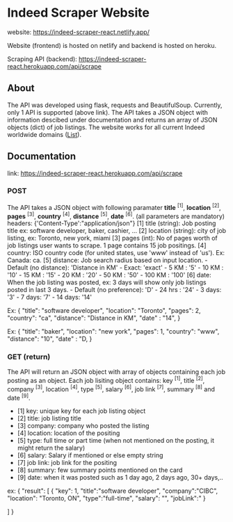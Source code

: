 # Indeed Scraper Website

website: https://indeed-scraper-react.netlify.app/
 
Website (frontend) is hosted on netlify and backend is hosted on heroku.

Scraping API (backend): https://indeed-scraper-react.herokuapp.com/api/scrape

## About
The API was developed using flask, requests and BeautifulSoup. Currently, only 1 API is supported (above link). The API takes a JSON object with information descibed under documentation and returns an array of JSON objects (dict) of job listings. The website works for all current Indeed worldwide domains ([List](https://www.indeed.com/worldwide)). 

## Documentation
link: https://indeed-scraper-react.herokuapp.com/api/scrape

### POST
The API takes a JSON object with following paramater **title**  <sup>[1]</sup>, **location**  <sup>[2]</sup>, **pages**  <sup>[3]</sup>, **country**  <sup>[4]</sup>, **distance**  <sup>[5]</sup>, **date**  <sup>[6]</sup>. (all parameters are mandatory)
\
headers: {'Content-Type':"application/json"}
[1] title (string): Job posting title ex: software developer, baker, cashier, ...
[2] location (string): city of job listing, ex: Toronto, new york, miami
[3] pages (int): No of pages worth of job listings user wants to scrape. 1 page contains 15 job positings.
[4] country: ISO country code (for united states, use 'www' instead of 'us').  Ex: Canada: ca.
[5] distance:  Job search radius based on input location.
	 - Default (no distance): 'Distance in KM'
	 - Exact: 'exact'
	 - 5 KM : '5'
	 - 10 KM : '10'
	 - 15 KM : '15'
	 - 20 KM : '20'
	 - 50 KM : '50'
	 - 100 KM : '100'
[6] date: When the job listing was posted, ex: 3 days will show only job listings posted in last 3 days.
	 - Default (no preference): 'D'
	 - 24 hrs : '24'
	 - 3 days: '3'
	 - 7 days: '7'
	 - 14 days: '14'

Ex:
{
	"title":  "software developer",
	"location":  "Toronto",
	"pages":  2,
	"country":  "ca",
	"distance": "Distance in KM",
	"date" : "14",
}

Ex:
{
	"title":  "baker",
	"location":  "new york",
	"pages":  1,
	"country":  "www",
	"distance": "10",
	"date" : "D,
}

### GET (return)
The API will return an JSON object with array of objects containing each job posting as an object. 
Each job lisiting object contains: key <sup>[1]</sup>, title <sup>[2]</sup>, company <sup>[3]</sup>, location <sup>[4]</sup>, type <sup>[5]</sup>, salary <sup>[6]</sup>, job link <sup>[7]</sup>, summary <sup>[8]</sup> and date <sup>[9]</sup>.

 - [1] key: unique key for each job listing object
 - [2] title: job listing title
 - [3] company: company who posted the listing
 - [4] location: location of the positing
 - [5] type: full time or part time (when not mentioned on the posting, it might return the salary)
 - [6] salary: Salary if mentioned or else empty string
 - [7] job link: job link for the positing
 - [8] summary: few summary points mentioned on the card
 - [9] date: when it was posted such as 1 day ago, 2 days ago, 30+ days,..

ex: 
{
"result": [
	{
	"key": 1,
	"title":"software developer",
	"company":"CIBC",
	"location": "Toronto, ON",
	"type":"full-time",
	"salary": "",
	"jobLink":"
	}

]
}